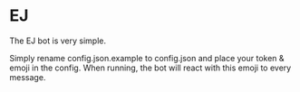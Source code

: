 # EJ

The EJ bot is very simple. 

Simply rename config.json.example to config.json and place your token & emoji in the config. When running, the bot will react with this emoji to every message. 
